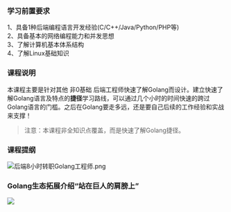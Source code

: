<a name="e6f97fd3"></a>
### 学习前置要求

1、具备1种后端编程语言开发经验(C/C++/Java/Python/PHP等)<br />2、具备基本的网络编程能力和并发思想<br />3、了解计算机基本体系结构<br />4、了解Linux基础知识

<a name="e0ba765d"></a>
### 课程说明

本课程主要是针对其他 非0基础 后端工程师快速了解Golang而设计。建立快速了解Golang语言及特点的**捷径**学习路线，可以通过几个小时的时间快速的跨过Golang语言的门槛。之后在Golang要走多远，还是要自己后续的工作经验和实战来支撑！

> 注意：本课程非全知识点覆盖，而是快速了解Golang捷径。


<a name="87dd890d"></a>
### 课程提纲

![后端8小时转职Golang工程师.png](https://cdn.nlark.com/yuque/0/2022/png/26269664/1650468662628-4a2b0363-b347-461b-8669-ba5d70c05473.png#clientId=u9a3c7fd6-72d9-4&from=drop&id=ubb00764a&originHeight=1894&originWidth=2378&originalType=binary&ratio=1&rotation=0&showTitle=false&size=356076&status=done&style=none&taskId=u3fbbfdfa-d9f6-4ff0-abb2-a2ee0361004&title=)

<a name="iiAPE"></a>
### Golang生态拓展介绍“站在巨人的肩膀上”
![](https://cdn.nlark.com/yuque/0/2022/jpeg/26269664/1650469856066-9df67646-069e-4fb0-ab82-d6d883b012f0.jpeg)
